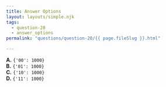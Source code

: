 ```yaml
---
title: Answer Options
layout: layouts/simple.njk
tags:
  - question-20
  - answer_options
permalink: "questions/question-20/{{ page.fileSlug }}.html"

---
```



**A.** `{'00': 1000}`  
**B.** `{'01': 1000}`  
**C.** `{'10': 1000}`  
**D.** `{'11': 1000}`  
